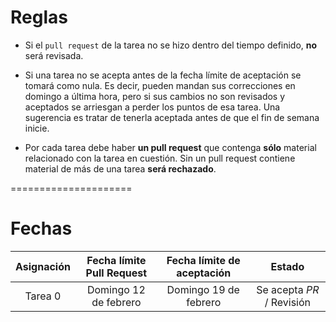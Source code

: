 # Reglas

- Si el `pull request` de la tarea no se hizo dentro del tiempo definido, **no** será revisada.

- Si una tarea no se acepta antes de la fecha límite de aceptación se tomará como nula. Es decir, pueden mandan sus correcciones en domingo a última hora, pero si sus cambios no son revisados y aceptados se arriesgan a perder los puntos de esa tarea. Una sugerencia es tratar de tenerla aceptada antes de que el fin de semana inicie.

- Por cada tarea debe haber **un pull request** que contenga **sólo** material relacionado con la tarea en cuestión. Sin un pull request contiene material de más de una tarea **será rechazado**.


=====================

# Fechas

|     Asignación     | Fecha límite Pull Request | Fecha límite de aceptación  |         Estado         |
|:------------------:|:------------------------:|:-----------------------:|:----------------------:|
|        Tarea 0     | Domingo 12 de febrero   |  Domingo 19 de febrero | Se acepta *PR* / Revisión  |


